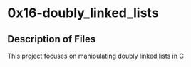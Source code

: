 # 0x16-doubly_linked_lists
## Description of Files
This project focuses on manipulating doubly linked lists in C
